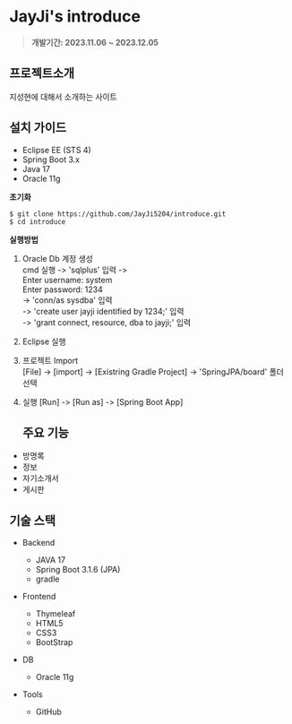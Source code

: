 # JayJi's introduce
> **개발기간: 2023.11.06 ~ 2023.12.05**

## 프로젝트소개

지성현에 대해서 소개하는 사이트

## 설치 가이드
- Eclipse EE (STS 4)  
- Spring Boot 3.x
- Java 17
- Oracle 11g

**초기화**  

    $ git clone https://github.com/JayJi5204/introduce.git  
    $ cd introduce

   
**실행방법**  

1. Oracle Db 계정 생성   
   cmd 실행 -> 'sqlplus' 입력 ->   
   Enter username: system   
   Enter password: 1234   
   -> 'conn/as sysdba' 입력   
   -> 'create user jayji identified by 1234;' 입력   
   -> 'grant connect, resource, dba to jayji;' 입력   
2. Eclipse 실행   
3. 프로젝트 Import   
   [File] -> [import] -> [Existring Gradle Project] -> 'SpringJPA/board' 폴더 선택   
4. 실행
   [Run] -> [Run as] -> [Spring Boot App]

   ## 주요 기능

- 방명록
- 정보
- 자기소개서
- 게시판

## 기술 스택

- Backend
  - JAVA 17
  - Spring Boot 3.1.6 (JPA)
  - gradle
    
- Frontend    
  - Thymeleaf
  - HTML5
  - CSS3
  - BootStrap

- DB
  - Oracle 11g

- Tools
  - GitHub
